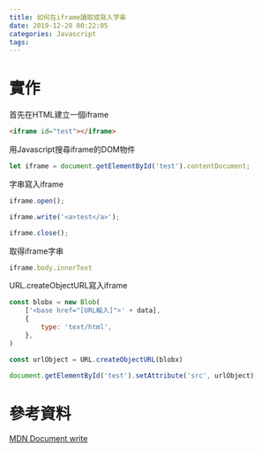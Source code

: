```yaml
---
title: 如何在iframe讀取或寫入字串
date: 2019-12-28 00:22:05
categories: Javascript
tags:
---
```


# 實作
首先在HTML建立一個iframe

```html
<iframe id="test"></iframe>
```

<!--more-->

用Javascript搜尋iframe的DOM物件
```javascript
let iframe = document.getElementById('test').contentDocument;
```

字串寫入iframe
```javascript
iframe.open();

iframe.write('<a>test</a>');

iframe.close();
```

取得iframe字串
```javascript
iframe.body.innerText
```

URL.createObjectURL寫入iframe
```javascript
const blobx = new Blob(
    ['<base href="[URL輸入]">' + data],
    {
        type: 'text/html',
    },
)

const urlObject = URL.createObjectURL(blobx)

document.getElementById('test').setAttribute('src', urlObject)
```

# 參考資料
[MDN Document write](https://developer.mozilla.org/en-US/docs/Web/API/Document/write)